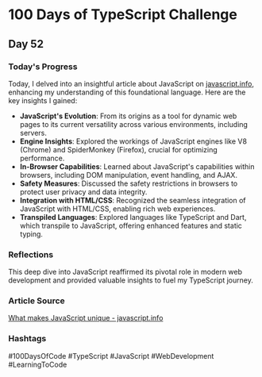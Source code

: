 # 100 Days of TypeScript Challenge

## Day 52

### Today's Progress
Today, I delved into an insightful article about JavaScript on [javascript.info](https://javascript.info/intro), enhancing my understanding of this foundational language. Here are the key insights I gained:

- **JavaScript's Evolution**: From its origins as a tool for dynamic web pages to its current versatility across various environments, including servers.
- **Engine Insights**: Explored the workings of JavaScript engines like V8 (Chrome) and SpiderMonkey (Firefox), crucial for optimizing performance.
- **In-Browser Capabilities**: Learned about JavaScript's capabilities within browsers, including DOM manipulation, event handling, and AJAX.
- **Safety Measures**: Discussed the safety restrictions in browsers to protect user privacy and data integrity.
- **Integration with HTML/CSS**: Recognized the seamless integration of JavaScript with HTML/CSS, enabling rich web experiences.
- **Transpiled Languages**: Explored languages like TypeScript and Dart, which transpile to JavaScript, offering enhanced features and static typing.

### Reflections
This deep dive into JavaScript reaffirmed its pivotal role in modern web development and provided valuable insights to fuel my TypeScript journey.

### Article Source
[What makes JavaScript unique - javascript.info](https://javascript.info/intro)

### Hashtags
#100DaysOfCode #TypeScript #JavaScript #WebDevelopment #LearningToCode

